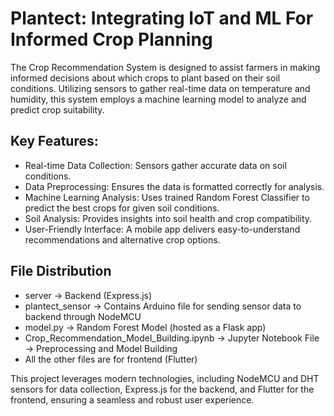 # Plantect: Integrating IoT and ML For Informed Crop Planning
The Crop Recommendation System is designed to assist farmers in making informed decisions about which crops to plant based on their soil conditions. Utilizing sensors to gather real-time data on temperature and humidity, this system employs a machine learning model to analyze and predict crop suitability.

## Key Features:
* Real-time Data Collection: Sensors gather accurate data on soil conditions.
* Data Preprocessing: Ensures the data is formatted correctly for analysis.
* Machine Learning Analysis: Uses trained Random Forest Classifier to predict the best crops for given soil conditions.
* Soil Analysis: Provides insights into soil health and crop compatibility.
* User-Friendly Interface: A mobile app delivers easy-to-understand recommendations and alternative crop options.

## File Distribution
* server -> Backend (Express.js)
* plantect_sensor -> Contains Arduino file for sending sensor data to backend through NodeMCU
* model.py -> Random Forest Model (hosted as a Flask app)
* Crop_Recommendation_Model_Building.ipynb -> Jupyter Notebook File -> Preprocessing and Model Building
* All the other files are for frontend (Flutter)

This project leverages modern technologies, including NodeMCU and DHT sensors for data collection, Express.js for the backend, and Flutter for the frontend, ensuring a seamless and robust user experience.
